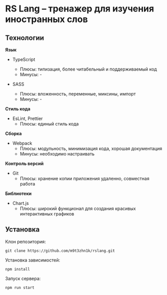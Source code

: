 # RS Lang – тренажер для изучения иностранных слов

## Технологии

**Язык**
  - TypeScript
    - Плюсы: типизация, более читабельный и поддерживаемый код
    - Минусы: -

  - SASS
    - Плюсы: вложенность, переменные, миксины, импорт
    - Минусы: -

**Стиль кода**
  - EsLint, Prettier
    - Плюсы: единый стиль кода

**Сборка**
  - Webpack
    - Плюсы: модульность, минимизация кода, хорошая документация
    - Минусы: необходимо настраивать

**Контроль версий**
  - Git
    - Плюсы: хранение копии приложения удаленно, совместная работа

**Библиотеки**
 - Chart.js
   - Плюсы: широкий функционал для создания красивых интерактивных графиков


## Установка
  Клон репозитория:

  `git clone https://github.com/m9t3zhn1k/rslang.git`

  Установка зависимостей:

  `npm install`

  Запуск сервера:
  
  `npm run start`
